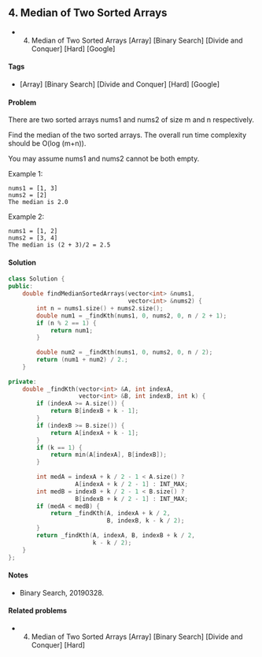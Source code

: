 ## 4. Median of Two Sorted Arrays
- 4. Median of Two Sorted Arrays [Array] [Binary Search] [Divide and Conquer] [Hard] [Google]

#### Tags
 - [Array] [Binary Search] [Divide and Conquer] [Hard] [Google]

#### Problem
There are two sorted arrays nums1 and nums2 of size m and n respectively.

Find the median of the two sorted arrays. The overall run time complexity should be O(log (m+n)).

You may assume nums1 and nums2 cannot be both empty.

Example 1:

    nums1 = [1, 3]
    nums2 = [2]
    The median is 2.0

Example 2:

    nums1 = [1, 2]
    nums2 = [3, 4]
    The median is (2 + 3)/2 = 2.5

#### Solution
``` C++
class Solution {
public:
    double findMedianSortedArrays(vector<int> &nums1, 
                                  vector<int> &nums2) {
        int n = nums1.size() + nums2.size();
        double num1 = _findKth(nums1, 0, nums2, 0, n / 2 + 1);
        if (n % 2 == 1) {
            return num1;
        }
        
        double num2 = _findKth(nums1, 0, nums2, 0, n / 2);
        return (num1 + num2) / 2.;
    }
    
private:
    double _findKth(vector<int> &A, int indexA, 
                    vector<int> &B, int indexB, int k) {
        if (indexA >= A.size()) {
            return B[indexB + k - 1];
        }
        if (indexB >= B.size()) {
            return A[indexA + k - 1];
        }
        if (k == 1) {
            return min(A[indexA], B[indexB]);
        }
        
        int medA = indexA + k / 2 - 1 < A.size() ? 
                   A[indexA + k / 2 - 1] : INT_MAX;
        int medB = indexB + k / 2 - 1 < B.size() ?
                   B[indexB + k / 2 - 1] : INT_MAX;
        if (medA < medB) {
            return _findKth(A, indexA + k / 2, 
                            B, indexB, k - k / 2);
        }
        return _findKth(A, indexA, B, indexB + k / 2, 
                        k - k / 2);
    }
};
```

#### Notes
- Binary Search, 20190328.

#### Related problems
- 4. Median of Two Sorted Arrays [Array] [Binary Search] [Divide and Conquer] [Hard]